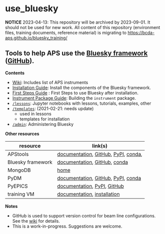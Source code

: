 # use_bluesky

**NOTICE** 2023-04-13: This repository will be archived by 2023-09-01.
It should not be used for new work.  All content of this repository
(environment files, training documents, reference material) is migrating
to https://bcda-aps.github.io/bluesky_training/

Tools to help APS use the [Bluesky framework](https://blueskyproject.io) ([GitHub](https://github.com/bluesky)).
----

**Contents**
* [Wiki](https://github.com/BCDA-APS/use_bluesky/wiki): Includes list of APS instruments
* [Installation Guide](install/README.md): Install the components of the Bluesky framework.
* [First Steps Guide](first_steps_guide.md) : First Steps to use Bluesky after installation.
* [Instrument Package Guide](instrument_package_guide.md): Building the `instrument` package.
* [`/lessons`](lessons/README.md): Jupyter notebooks with lessons, tutorials, examples, other
* [`/templates`](templates/README.md): (2021-02-21: needs update)
  * used in lessons
  * templates for installation
* [`/admin`](admin/README.md): Administering Bluesky

**Other resources**

resource | link(s)
---- | ----
APStools | [documentation](https://apstools.readthedocs.io),   [GitHub](https://github.com/BCDA-APS/apstools),   [PyPI](https://pypi.org/project/apstools/),   [conda](https://anaconda.org/aps-anl-tag/apstools),
Bluesky framework | [documentation](https://blueskyproject.io),  [GitHub](https://github.com/bluesky),   [conda](https://anaconda.org/nsls2forge)
MongoDB | [home](https://www.mongodb.com/)
PyDM | [documentation](https://slaclab.github.io/pydm/),  [GitHub](https://github.com/slaclab/pydm),  [PyPI](https://pypi.org/project/pydm/),  [conda](https://anaconda.org/conda-forge/pydm)
PyEPICS | [documentation](https://pyepics.github.io/pyepics/),  [PyPI](https://pypi.org/project/pyepics/),  [GitHub](https://github.com/pyepics/pyepics)
training VM | [documentation](https://github.com/BCDA-APS/epics-bluesky-vm), [installation](https://github.com/BCDA-APS/epics-bluesky-vm/blob/main/install_vm.md)

<!-- databroker -->
<!-- jupyter -->
<!-- matplotlib -->
<!-- ophyd -->
<!-- pydm -->
<!-- XiCAM -->

**Notes**
* GitHub is used to support version control for beam line configurations.
  See the [wiki](https://github.com/BCDA-APS/use_bluesky/wiki) for details.
* This is a work-in-progress.  Suggestions are welcome.
